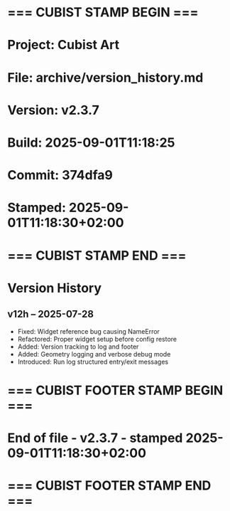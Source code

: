 # === CUBIST STAMP BEGIN ===
# Project: Cubist Art
# File: archive/version_history.md
# Version: v2.3.7
# Build: 2025-09-01T11:18:25
# Commit: 374dfa9
# Stamped: 2025-09-01T11:18:30+02:00
# === CUBIST STAMP END ===
# Version History

## v12h – 2025-07-28
- Fixed: Widget reference bug causing NameError
- Refactored: Proper widget setup before config restore
- Added: Version tracking to log and footer
- Added: Geometry logging and verbose debug mode
- Introduced: Run log structured entry/exit messages

# === CUBIST FOOTER STAMP BEGIN ===
# End of file - v2.3.7 - stamped 2025-09-01T11:18:30+02:00
# === CUBIST FOOTER STAMP END ===
